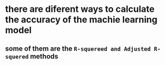 # there are diferent ways to calculate the accuracy of the machie learning model 

## some of them are the `R-squereed and Adjusted R-squered` methods 